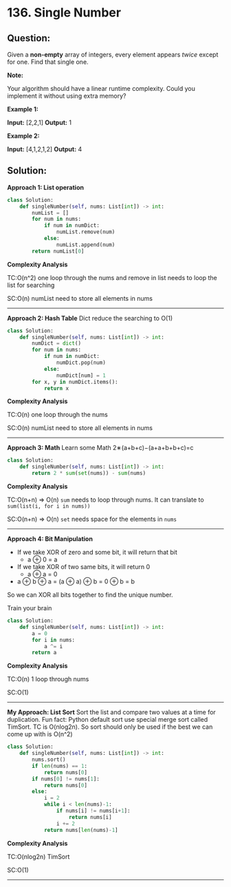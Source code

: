 # 136. Single Number

  

## Question:



Given a  **non-empty** array of integers, every element appears  _twice_  except for one. Find that single one.

**Note:**

Your algorithm should have a linear runtime complexity. Could you implement it without using extra memory?

**Example 1:**

**Input:** [2,2,1]
**Output:** 1

**Example 2:**

**Input:** [4,1,2,1,2]
**Output:** 4

## Solution:

  

**Approach 1: List operation**
```python
class Solution:
    def singleNumber(self, nums: List[int]) -> int:
        numList = []
        for num in nums:
            if num in numDict:
                numList.remove(num)
            else:
                numList.append(num)
        return numList[0]
```

**Complexity Analysis**

  

TC:O(n^2) one loop through the nums and remove in list needs to loop the list for searching


SC:O(n) numList need to store all elements in nums

----------

**Approach 2: Hash Table**
Dict reduce the searching to O(1)
```python
class Solution:
    def singleNumber(self, nums: List[int]) -> int:
        numDict = dict()
        for num in nums:
            if num in numDict:
                numDict.pop(num)
            else:
                numDict[num] = 1
        for x, y in numDict.items():
            return x
```

**Complexity Analysis**


TC:O(n) one loop through the nums


SC:O(n) numList need to store all elements in nums

----------

**Approach 3: Math**
Learn some Math
2∗(a+b+c)−(a+a+b+b+c)=c
```python
class Solution:
    def singleNumber(self, nums: List[int]) -> int:
        return 2 * sum(set(nums)) - sum(nums)
```

**Complexity Analysis**


TC:O(n+n) => O(n) `sum` needs to loop through nums. It can translate to `sum(list(i, for i in nums))` 


SC:O(n+n) => O(n) `set` needs space for the elements in `nums`

----------

**Approach 4: Bit Manipulation**
-   If we take XOR of zero and some bit, it will return that bit
    -   a ⊕ 0 = a
-   If we take XOR of two same bits, it will return 0
    -   a ⊕ a = 0
-   a ⊕ b ⊕ a = (a ⊕ a) ⊕ b = 0 ⊕ b = b

So we can XOR all bits together to find the unique number. 

Train your brain
```python
class Solution:
    def singleNumber(self, nums: List[int]) -> int:
        a = 0
        for i in nums:
            a ^= i
        return a
```

**Complexity Analysis**


TC:O(n) 1 loop through nums


SC:O(1) 

----------

**My Approach: List Sort**
Sort the list and compare two values at a time for duplication.
Fun fact: Python default sort use special merge sort called TimSort. TC is O(nlog2⁡n).
So sort should only be used if the best we can come up with is O(n^2)
```python
class Solution:
    def singleNumber(self, nums: List[int]) -> int:
        nums.sort()
        if len(nums) == 1:
            return nums[0]
        if nums[0] != nums[1]:
            return nums[0]
        else:
            i = 2
            while i < len(nums)-1:
                if nums[i] != nums[i+1]:
                    return nums[i]
                i += 2
            return nums[len(nums)-1]
```

**Complexity Analysis**


TC:O(nlog2⁡n) TimSort


SC:O(1) 

----------